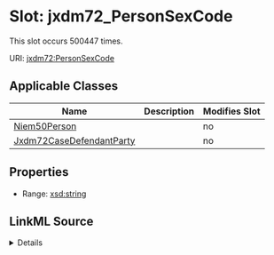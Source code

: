 

# Slot: jxdm72_PersonSexCode




This slot occurs 500447 times.


URI: [jxdm72:PersonSexCode](http://release.niem.gov/niem/domains/jxdm/7.2/PersonSexCode)



<!-- no inheritance hierarchy -->





## Applicable Classes

| Name | Description | Modifies Slot |
| --- | --- | --- |
| [Niem50Person](../classes/Niem50Person.md) |  |  no  |
| [Jxdm72CaseDefendantParty](../classes/Jxdm72CaseDefendantParty.md) |  |  no  |







## Properties

* Range: [xsd:string](http://www.w3.org/2001/XMLSchema#string)







## LinkML Source

<details>

```yaml
name: jxdm72_PersonSexCode
from_schema: okns:scales-kg
rank: 1000
slot_uri: jxdm72:PersonSexCode
alias: jxdm72_PersonSexCode
domain_of:
- jxdm72_CaseDefendantParty
- niem50_Person
range: string

```
</details>
